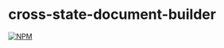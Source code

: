 # cross-state-document-builder
[![NPM](https://nodei.co/npm/cross-state-document-builder.png)](https://nodei.co/npm/cross-state-document-builder/)
